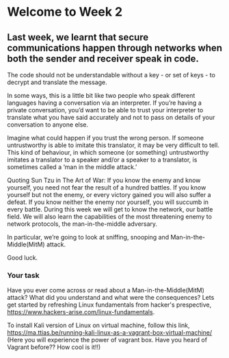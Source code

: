 # Welcome to Week 2

## Last week, we learnt that secure communications happen through networks when both the sender and receiver speak in code.

The code should not be understandable without a key - or set of keys - to decrypt and translate the message.

In some ways, this is a little bit like two people who speak different languages having a conversation via an interpreter.  If you’re having a private conversation, you’d want to be able to trust your interpreter to translate what you have said accurately and not to pass on details of your conversation to anyone else.  

Imagine what could happen if you trust the wrong person. If someone untrustworthy is able to imitate this translator, it may be very difficult to tell. This kind of behaviour, in which someone (or something) untrustworthy imitates a translator to a speaker and/or a speaker to a translator, is sometimes called a ‘man in the middle attack.’

Quoting Sun Tzu in The Art of War: If you know the enemy and know yourself, you need not fear the result of a hundred battles. If you know yourself but not the enemy, or every victory gained you will also suffer a defeat. If you know neither the enemy nor yourself, you will succumb in every battle. During this week we will get to know the network, our battle field. We will also learn the capabilities of the most threatening enemy to network protocols, the man-in-the-middle adversary.

In particular, we’re going to look at sniffing, snooping and Man-in-the-Middle(MitM) attack.

Good luck.

### Your task

Have you ever come across or read about a Man-in-the-Middle(MitM) attack? What did you understand and what were the consequences? Lets get started by refreshing Linux fundamentals from hacker's prespective, https://www.hackers-arise.com/linux-fundamentals.

To install Kali version of Linux on virtual machine, follow this link, https://ma.ttias.be/running-kali-linux-as-a-vagrant-box-virtual-machine/ (Here you will experience the power of vagrant box. Have you heard of Vagrant before?? How cool is it!!)

